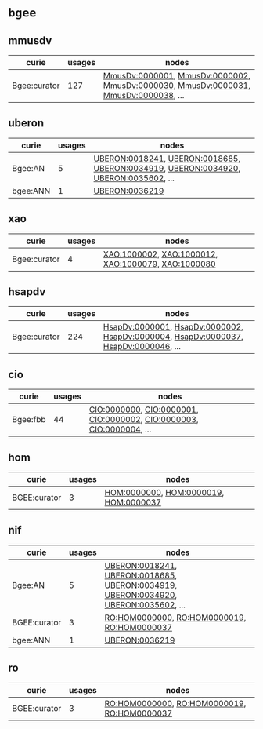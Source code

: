 # `bgee`

## mmusdv

| curie        |   usages | nodes                                                                                                                                                                                                                                                                                                                                    |
|--------------|----------|------------------------------------------------------------------------------------------------------------------------------------------------------------------------------------------------------------------------------------------------------------------------------------------------------------------------------------------|
| Bgee:curator |      127 | [MmusDv:0000001](http://purl.obolibrary.org/obo/MmusDv_0000001), [MmusDv:0000002](http://purl.obolibrary.org/obo/MmusDv_0000002), [MmusDv:0000030](http://purl.obolibrary.org/obo/MmusDv_0000030), [MmusDv:0000031](http://purl.obolibrary.org/obo/MmusDv_0000031), [MmusDv:0000038](http://purl.obolibrary.org/obo/MmusDv_0000038), ... |

## uberon

| curie    |   usages | nodes                                                                                                                                                                                                                                                                                                                                    |
|----------|----------|------------------------------------------------------------------------------------------------------------------------------------------------------------------------------------------------------------------------------------------------------------------------------------------------------------------------------------------|
| Bgee:AN  |        5 | [UBERON:0018241](http://purl.obolibrary.org/obo/UBERON_0018241), [UBERON:0018685](http://purl.obolibrary.org/obo/UBERON_0018685), [UBERON:0034919](http://purl.obolibrary.org/obo/UBERON_0034919), [UBERON:0034920](http://purl.obolibrary.org/obo/UBERON_0034920), [UBERON:0035602](http://purl.obolibrary.org/obo/UBERON_0035602), ... |
| bgee:ANN |        1 | [UBERON:0036219](http://purl.obolibrary.org/obo/UBERON_0036219)                                                                                                                                                                                                                                                                          |

## xao

| curie        |   usages | nodes                                                                                                                                                                                                                                      |
|--------------|----------|--------------------------------------------------------------------------------------------------------------------------------------------------------------------------------------------------------------------------------------------|
| Bgee:curator |        4 | [XAO:1000002](http://purl.obolibrary.org/obo/XAO_1000002), [XAO:1000012](http://purl.obolibrary.org/obo/XAO_1000012), [XAO:1000079](http://purl.obolibrary.org/obo/XAO_1000079), [XAO:1000080](http://purl.obolibrary.org/obo/XAO_1000080) |

## hsapdv

| curie        |   usages | nodes                                                                                                                                                                                                                                                                                                                                    |
|--------------|----------|------------------------------------------------------------------------------------------------------------------------------------------------------------------------------------------------------------------------------------------------------------------------------------------------------------------------------------------|
| Bgee:curator |      224 | [HsapDv:0000001](http://purl.obolibrary.org/obo/HsapDv_0000001), [HsapDv:0000002](http://purl.obolibrary.org/obo/HsapDv_0000002), [HsapDv:0000004](http://purl.obolibrary.org/obo/HsapDv_0000004), [HsapDv:0000037](http://purl.obolibrary.org/obo/HsapDv_0000037), [HsapDv:0000046](http://purl.obolibrary.org/obo/HsapDv_0000046), ... |

## cio

| curie    |   usages | nodes                                                                                                                                                                                                                                                                                                      |
|----------|----------|------------------------------------------------------------------------------------------------------------------------------------------------------------------------------------------------------------------------------------------------------------------------------------------------------------|
| Bgee:fbb |       44 | [CIO:0000000](http://purl.obolibrary.org/obo/CIO_0000000), [CIO:0000001](http://purl.obolibrary.org/obo/CIO_0000001), [CIO:0000002](http://purl.obolibrary.org/obo/CIO_0000002), [CIO:0000003](http://purl.obolibrary.org/obo/CIO_0000003), [CIO:0000004](http://purl.obolibrary.org/obo/CIO_0000004), ... |

## hom

| curie        |   usages | nodes                                                                                                                                                                           |
|--------------|----------|---------------------------------------------------------------------------------------------------------------------------------------------------------------------------------|
| BGEE:curator |        3 | [HOM:0000000](http://purl.obolibrary.org/obo/HOM_0000000), [HOM:0000019](http://purl.obolibrary.org/obo/HOM_0000019), [HOM:0000037](http://purl.obolibrary.org/obo/HOM_0000037) |

## nif

| curie        |   usages | nodes                                                                                                                                                                                                                                                                                                                                    |
|--------------|----------|------------------------------------------------------------------------------------------------------------------------------------------------------------------------------------------------------------------------------------------------------------------------------------------------------------------------------------------|
| Bgee:AN      |        5 | [UBERON:0018241](http://purl.obolibrary.org/obo/UBERON_0018241), [UBERON:0018685](http://purl.obolibrary.org/obo/UBERON_0018685), [UBERON:0034919](http://purl.obolibrary.org/obo/UBERON_0034919), [UBERON:0034920](http://purl.obolibrary.org/obo/UBERON_0034920), [UBERON:0035602](http://purl.obolibrary.org/obo/UBERON_0035602), ... |
| BGEE:curator |        3 | [RO:HOM0000000](http://purl.obolibrary.org/obo/RO_HOM0000000), [RO:HOM0000019](http://purl.obolibrary.org/obo/RO_HOM0000019), [RO:HOM0000037](http://purl.obolibrary.org/obo/RO_HOM0000037)                                                                                                                                              |
| bgee:ANN     |        1 | [UBERON:0036219](http://purl.obolibrary.org/obo/UBERON_0036219)                                                                                                                                                                                                                                                                          |

## ro

| curie        |   usages | nodes                                                                                                                                                                                       |
|--------------|----------|---------------------------------------------------------------------------------------------------------------------------------------------------------------------------------------------|
| BGEE:curator |        3 | [RO:HOM0000000](http://purl.obolibrary.org/obo/RO_HOM0000000), [RO:HOM0000019](http://purl.obolibrary.org/obo/RO_HOM0000019), [RO:HOM0000037](http://purl.obolibrary.org/obo/RO_HOM0000037) |

